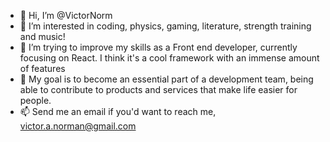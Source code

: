 - 👋 Hi, I’m @VictorNorm
- 👀 I’m interested in coding, physics, gaming, literature, strength training and music!
- 🌱 I’m trying to improve my skills as a Front end developer, currently focusing on React. I think it's a cool framework with an immense amount of features
- 💞️ My goal is to become an essential part of a development team, being able to contribute to products and services that make life easier for people.
- 📫 Send me an email if you'd want to reach me, victor.a.norman@gmail.com

<!---
VictorNorm/VictorNorm is a ✨ special ✨ repository because its `README.md` (this file) appears on your GitHub profile.
You can click the Preview link to take a look at your changes.
--->
